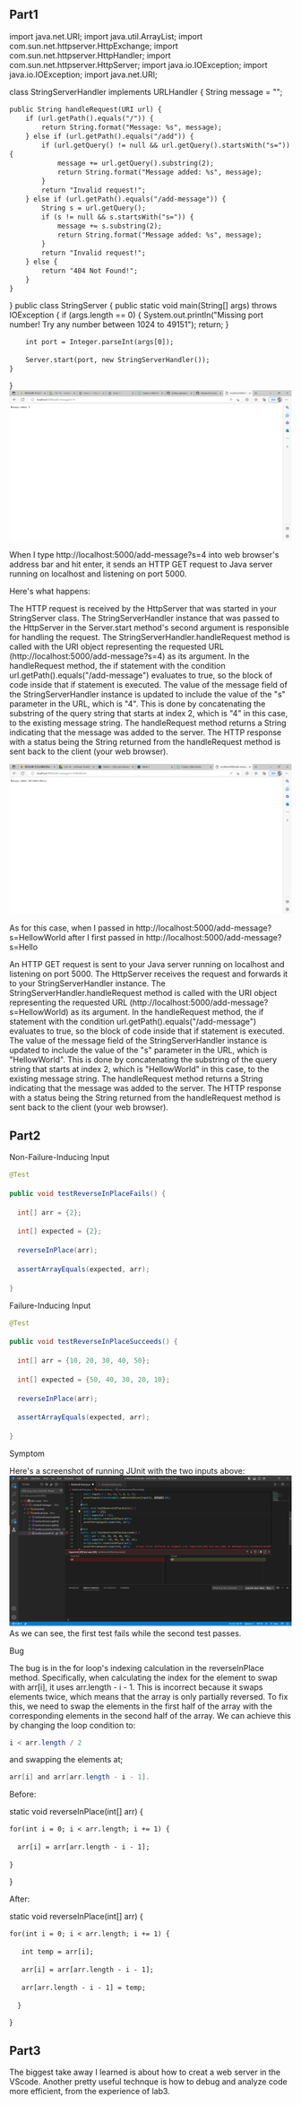 ## Part1

import java.net.URI;
import java.util.ArrayList;
import com.sun.net.httpserver.HttpExchange;
import com.sun.net.httpserver.HttpHandler;
import com.sun.net.httpserver.HttpServer;
import java.io.IOException;
import java.io.IOException;
import java.net.URI;

class StringServerHandler implements URLHandler {
    String message = "";

    public String handleRequest(URI url) {
        if (url.getPath().equals("/")) {
            return String.format("Message: %s", message);
        } else if (url.getPath().equals("/add")) {
            if (url.getQuery() != null && url.getQuery().startsWith("s=")) {
                message += url.getQuery().substring(2);
                return String.format("Message added: %s", message);
            }
            return "Invalid request!";
        } else if (url.getPath().equals("/add-message")) {
            String s = url.getQuery();
            if (s != null && s.startsWith("s=")) {
                message += s.substring(2);
                return String.format("Message added: %s", message);
            }
            return "Invalid request!";
        } else {
            return "404 Not Found!";
        }
    }
}
public class StringServer {
    public static void main(String[] args) throws IOException {
        if (args.length == 0) {
            System.out.println("Missing port number! Try any number between 1024 to 49151");
            return;
        }

        int port = Integer.parseInt(args[0]);

        Server.start(port, new StringServerHandler());
    }
}
 ![Image](4.png)

When I type http://localhost:5000/add-message?s=4 into web browser's address bar and hit enter, it sends an HTTP GET request to Java server running on localhost and listening on port 5000.

Here's what happens:

The HTTP request is received by the HttpServer that was started in your StringServer class.
The StringServerHandler instance that was passed to the HttpServer in the Server.start method's second argument is responsible for handling the request.
The StringServerHandler.handleRequest method is called with the URI object representing the requested URL (http://localhost:5000/add-message?s=4) as its argument.
In the handleRequest method, the if statement with the condition url.getPath().equals("/add-message") evaluates to true, so the block of code inside that if statement is executed.
The value of the message field of the StringServerHandler instance is updated to include the value of the "s" parameter in the URL, which is "4". This is done by concatenating the substring of the query string that starts at index 2, which is "4" in this case, to the existing message string.
The handleRequest method returns a String indicating that the message was added to the server.
The HTTP response with a status being the String returned from the handleRequest method is sent back to the client (your web browser).

![Image](1.png)

As for this case, when I passed in http://localhost:5000/add-message?s=HellowWorld after I first passed in http://localhost:5000/add-message?s=Hello

An HTTP GET request is sent to your Java server running on localhost and listening on port 5000.
The HttpServer receives the request and forwards it to your StringServerHandler instance.
The StringServerHandler.handleRequest method is called with the URI object representing the requested URL (http://localhost:5000/add-message?s=HellowWorld) as its argument.
In the handleRequest method, the if statement with the condition url.getPath().equals("/add-message") evaluates to true, so the block of code inside that if statement is executed.
The value of the message field of the StringServerHandler instance is updated to include the value of the "s" parameter in the URL, which is "HellowWorld". This is done by concatenating the substring of the query string that starts at index 2, which is "HellowWorld" in this case, to the existing message string.
The handleRequest method returns a String indicating that the message was added to the server.
The HTTP response with a status being the String returned from the handleRequest method is sent back to the client (your web browser).

## Part2

Non-Failure-Inducing Input
```java
@Test

public void testReverseInPlaceFails() {

  int[] arr = {2};
  
  int[] expected = {2};
  
  reverseInPlace(arr);
  
  assertArrayEquals(expected, arr);
  
}
```
Failure-Inducing Input
```java
@Test

public void testReverseInPlaceSucceeds() {

  int[] arr = {10, 20, 30, 40, 50};
  
  int[] expected = {50, 40, 30, 20, 10};
  
  reverseInPlace(arr);
  
  assertArrayEquals(expected, arr);
  
}
```
Symptom

Here's a screenshot of running JUnit with the two inputs above:
![Image](7.png)
As we can see, the first test fails while the second test passes.

Bug

The bug is in the for loop's indexing calculation in the reverseInPlace method. Specifically, when calculating the index for the element to swap with arr[i], it uses arr.length - i - 1. This is incorrect because it swaps elements twice, which means that the array is only partially reversed. To fix this, we need to swap the elements in the first half of the array with the corresponding elements in the second half of the array. We can achieve this by changing the loop condition to:
```java
i < arr.length / 2
```
and swapping the elements at;
```java
arr[i] and arr[arr.length - i - 1].
```
Before:

static void reverseInPlace(int[] arr) {

    for(int i = 0; i < arr.length; i += 1) {
    
      arr[i] = arr[arr.length - i - 1];
      
    }
    
  }

After:

static void reverseInPlace(int[] arr) {

    for(int i = 0; i < arr.length; i += 1) {
    
       int temp = arr[i];
       
       arr[i] = arr[arr.length - i - 1];
       
       arr[arr.length - i - 1] = temp;
       
      }
      
   }

## Part3

The biggest take away I learned is about how to creat a web server in the VScode. Another pretty useful technque is how to debug and analyze code more efficient, from the experience of lab3.
